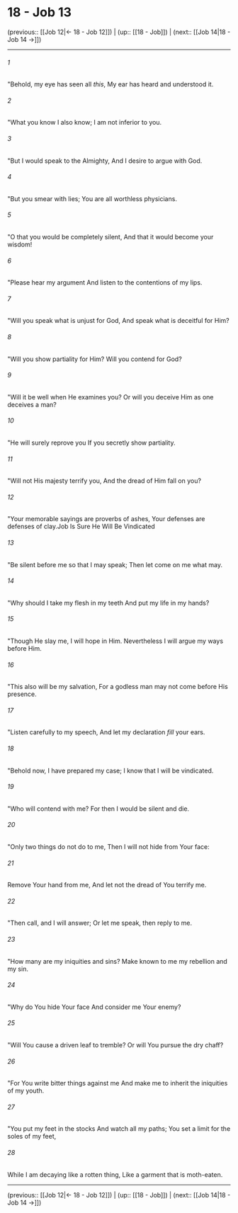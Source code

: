 # 18 - Job 13

(previous:: [[Job 12|← 18 - Job 12]]) | (up:: [[18 - Job]]) | (next:: [[Job 14|18 - Job 14 →]])

***


###### 1 
"Behold, my eye has seen all _this_, My ear has heard and understood it. 

###### 2 
"What you know I also know; I am not inferior to you. 

###### 3 
"But I would speak to the Almighty, And I desire to argue with God. 

###### 4 
"But you smear with lies; You are all worthless physicians. 

###### 5 
"O that you would be completely silent, And that it would become your wisdom! 

###### 6 
"Please hear my argument And listen to the contentions of my lips. 

###### 7 
"Will you speak what is unjust for God, And speak what is deceitful for Him? 

###### 8 
"Will you show partiality for Him? Will you contend for God? 

###### 9 
"Will it be well when He examines you? Or will you deceive Him as one deceives a man? 

###### 10 
"He will surely reprove you If you secretly show partiality. 

###### 11 
"Will not His majesty terrify you, And the dread of Him fall on you? 

###### 12 
"Your memorable sayings are proverbs of ashes, Your defenses are defenses of clay.Job Is Sure He Will Be Vindicated 

###### 13 
"Be silent before me so that I may speak; Then let come on me what may. 

###### 14 
"Why should I take my flesh in my teeth And put my life in my hands? 

###### 15 
"Though He slay me, I will hope in Him. Nevertheless I will argue my ways before Him. 

###### 16 
"This also will be my salvation, For a godless man may not come before His presence. 

###### 17 
"Listen carefully to my speech, And let my declaration _fill_ your ears. 

###### 18 
"Behold now, I have prepared my case; I know that I will be vindicated. 

###### 19 
"Who will contend with me? For then I would be silent and die. 

###### 20 
"Only two things do not do to me, Then I will not hide from Your face: 

###### 21 
Remove Your hand from me, And let not the dread of You terrify me. 

###### 22 
"Then call, and I will answer; Or let me speak, then reply to me. 

###### 23 
"How many are my iniquities and sins? Make known to me my rebellion and my sin. 

###### 24 
"Why do You hide Your face And consider me Your enemy? 

###### 25 
"Will You cause a driven leaf to tremble? Or will You pursue the dry chaff? 

###### 26 
"For You write bitter things against me And make me to inherit the iniquities of my youth. 

###### 27 
"You put my feet in the stocks And watch all my paths; You set a limit for the soles of my feet, 

###### 28 
While I am decaying like a rotten thing, Like a garment that is moth-eaten.

***

(previous:: [[Job 12|← 18 - Job 12]]) | (up:: [[18 - Job]]) | (next:: [[Job 14|18 - Job 14 →]])
